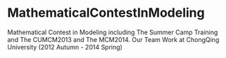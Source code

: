 # MathematicalContestInModeling
Mathematical Contest in Modeling including The Summer Camp Training and The CUMCM2013 and The MCM2014. Our Team Work at ChongQing University (2012 Autumn - 2014 Spring)
